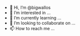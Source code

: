 - 👋 Hi, I’m @bigwallos
- 👀 I’m interested in ...
- 🌱 I’m currently learning ...
- 💞️ I’m looking to collaborate on ...
- 📫 How to reach me ...

<!---
bigwallos/bigwallos is a ✨ special ✨ repository because its `README.md` (this file) appears on your GitHub profile.
You can click the Preview link to take a look at your changes.
--->

